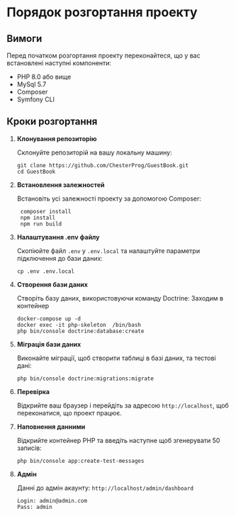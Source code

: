 # Порядок розгортання проекту

## Вимоги

Перед початком розгортання проекту переконайтеся, що у вас встановлені наступні компоненти:

- PHP 8.0 або вище
- MySql 5.7
- Composer
- Symfony CLI

## Кроки розгортання

1. **Клонування репозиторію**

   Склонуйте репозиторій на вашу локальну машину:
   ```
   git clone https://github.com/ChesterProg/GuestBook.git
   cd GuestBook
   ```

2. **Встановлення залежностей**

   Встановіть усі залежності проекту за допомогою Composer:
   ```
    composer install
    npm install
    npm run build
   ```

3. **Налаштування .env файлу**

   Скопіюйте файл `.env` у `.env.local` та налаштуйте параметри підключення до бази даних:
   ```
   cp .env .env.local
   ```

4. **Створення бази даних**

   Створіть базу даних, використовуючи команду Doctrine:
   Заходим в контейнер
   ```
   docker-compose up -d
   docker exec -it php-skeleton  /bin/bash
   php bin/console doctrine:database:create
   ```

5. **Міграція бази даних**

   Виконайте міграції, щоб створити таблиці в базі даних, та тестові дані:
   ```
   php bin/console doctrine:migrations:migrate
   ```

6. **Перевірка**

   Відкрийте ваш браузер і перейдіть за адресою `http://localhost`, щоб переконатися, що проект працює.

7. **Наповнення данними**

   Відкрийте контейнер PHP та введіть наступне щоб згенерувати 50 записів:
   ```
   php bin/console app:create-test-messages
   ```

8. **Адмін**

   Данні до адмін акаунту:
   `http://localhost/admin/dashboard`
   ```
   Login: admin@admin.com
   Pass: admin
   ```
   